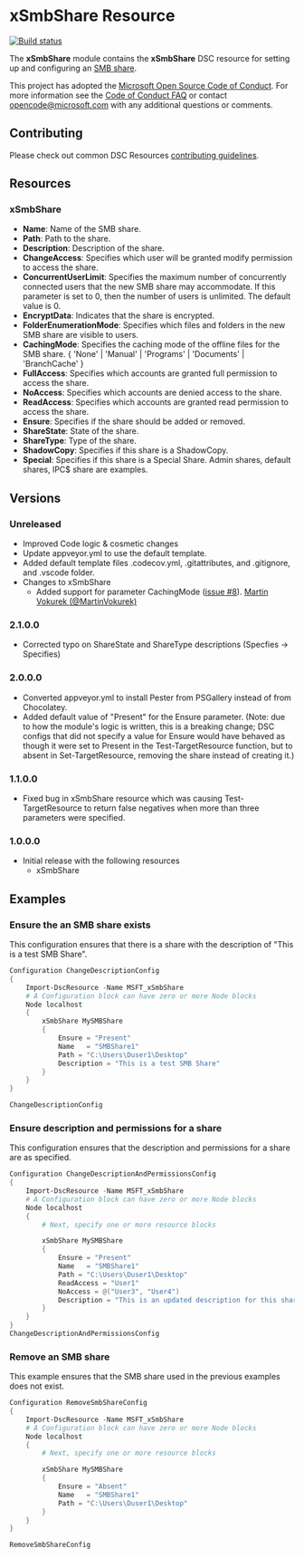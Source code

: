 # xSmbShare Resource

[![Build status](https://ci.appveyor.com/api/projects/status/ttp6jlhjyef83sic/branch/master?svg=true)](https://ci.appveyor.com/project/PowerShell/xsmbshare/branch/master)

The **xSmbShare** module contains the **xSmbShare** DSC resource for setting up and configuring an [SMB share](http://technet.microsoft.com/en-us/library/cc734393%28v=WS.10%29.aspx).

This project has adopted the [Microsoft Open Source Code of Conduct](https://opensource.microsoft.com/codeofconduct/).
For more information see the [Code of Conduct FAQ](https://opensource.microsoft.com/codeofconduct/faq/) or contact [opencode@microsoft.com](mailto:opencode@microsoft.com) with any additional questions or comments.

## Contributing

Please check out common DSC Resources [contributing guidelines](https://github.com/PowerShell/DscResource.Kit/blob/master/CONTRIBUTING.md).

## Resources

### xSmbShare

* **Name**: Name of the SMB share.
* **Path**: Path to the share.
* **Description**: Description of the share.
* **ChangeAccess**: Specifies which user will be granted modify permission to access the share.
* **ConcurrentUserLimit**: Specifies the maximum number of concurrently connected users that the new SMB share may accommodate.
If this parameter is set to 0, then the number of users is unlimited.
The default value is 0.
* **EncryptData**: Indicates that the share is encrypted.
* **FolderEnumerationMode**: Specifies which files and folders in the new SMB share are visible to users.
* **CachingMode**: Specifies the caching mode of the offline files for the SMB share. { 'None' | 'Manual' | 'Programs' | 'Documents' | 'BranchCache' }
* **FullAccess**: Specifies which accounts are granted full permission to access the share.
* **NoAccess**: Specifies which accounts are denied access to the share.
* **ReadAccess**: Specifies which accounts are granted read permission to access the share.
* **Ensure**: Specifies if the share should be added or removed.
* **ShareState**: State of the share.
* **ShareType**: Type of the share.
* **ShadowCopy**: Specifies if this share is a ShadowCopy.
* **Special**: Specifies if this share is a Special Share.
Admin shares, default shares, IPC$ share are examples.

## Versions

### Unreleased

* Improved Code logic & cosmetic changes
* Update appveyor.yml to use the default template.
* Added default template files .codecov.yml, .gitattributes, and .gitignore, and
  .vscode folder.
* Changes to xSmbShare
  * Added support for parameter CachingMode ([issue #8](https://github.com/PowerShell/xSmbShare/issues/8)).
    [Martin Vokurek (@MartinVokurek)](https://github.com/MartinVokurek)

### 2.1.0.0

* Corrected typo on ShareState and ShareType descriptions (Specfies -> Specifies)

### 2.0.0.0

* Converted appveyor.yml to install Pester from PSGallery instead of from Chocolatey.
* Added default value of "Present" for the Ensure parameter.  (Note:  due to how the module's logic is written, this is a breaking change; DSC configs that did not specify a value for Ensure would have behaved as though it were set to Present in the Test-TargetResource function, but to absent in Set-TargetResource, removing the share instead of creating it.)

### 1.1.0.0

* Fixed bug in xSmbShare resource which was causing Test-TargetResource to return false negatives when more than three parameters were specified.

### 1.0.0.0

* Initial release with the following resources
  * xSmbShare

## Examples

### Ensure the an SMB share exists

This configuration ensures that there is a share with the description of "This is a test SMB Share".

```powershell
Configuration ChangeDescriptionConfig
{
    Import-DscResource -Name MSFT_xSmbShare
    # A Configuration block can have zero or more Node blocks
    Node localhost
    {
        xSmbShare MySMBShare
        {
            Ensure = "Present"
            Name   = "SMBShare1"
            Path = "C:\Users\Duser1\Desktop"
            Description = "This is a test SMB Share"
        }
    }
}

ChangeDescriptionConfig
```

### Ensure description and permissions for a share

This configuration ensures that the description and permissions for a share are as specified.

```powershell
Configuration ChangeDescriptionAndPermissionsConfig
{
    Import-DscResource -Name MSFT_xSmbShare
    # A Configuration block can have zero or more Node blocks
    Node localhost
    {
        # Next, specify one or more resource blocks

        xSmbShare MySMBShare
        {
            Ensure = "Present"
            Name   = "SMBShare1"
            Path = "C:\Users\Duser1\Desktop"
            ReadAccess = "User1"
            NoAccess = @("User3", "User4")
            Description = "This is an updated description for this share"
        }
    }
}
ChangeDescriptionAndPermissionsConfig
```

### Remove an SMB share

This example ensures that the SMB share used in the previous examples does not exist.

```powershell
Configuration RemoveSmbShareConfig
{
    Import-DscResource -Name MSFT_xSmbShare
    # A Configuration block can have zero or more Node blocks
    Node localhost
    {
        # Next, specify one or more resource blocks

        xSmbShare MySMBShare
        {
            Ensure = "Absent"
            Name   = "SMBShare1"
            Path = "C:\Users\Duser1\Desktop"
        }
    }
}

RemoveSmbShareConfig
```
